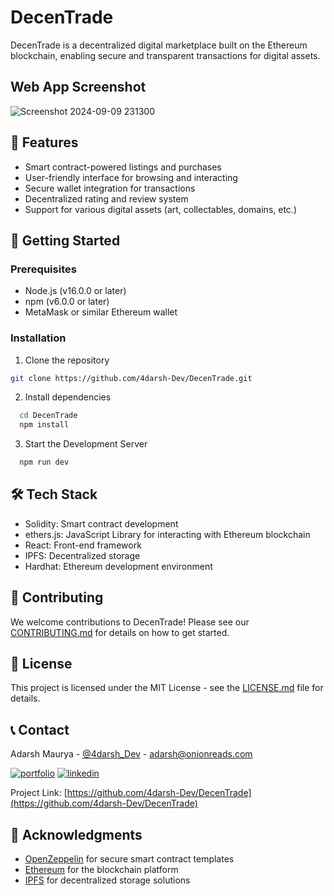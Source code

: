 # DecenTrade

DecenTrade is a decentralized digital marketplace built on the Ethereum blockchain, enabling secure and transparent transactions for digital assets.

## Web App Screenshot
![Screenshot 2024-09-09 231300](https://github.com/user-attachments/assets/bcc65b91-3104-486f-8f54-f895ed43720e)


## 🌟 Features

- Smart contract-powered listings and purchases
- User-friendly interface for browsing and interacting
- Secure wallet integration for transactions
- Decentralized rating and review system
- Support for various digital assets (art, collectables, domains, etc.)

## 🚀 Getting Started

### Prerequisites

- Node.js (v16.0.0 or later)
- npm (v6.0.0 or later)
- MetaMask or similar Ethereum wallet

### Installation

1. Clone the repository
```bash
git clone https://github.com/4darsh-Dev/DecenTrade.git
```
2. Install dependencies
```bash
  cd DecenTrade
  npm install
```
3. Start the Development Server
```bash
  npm run dev
```

## 🛠️ Tech Stack

- Solidity: Smart contract development
- ethers.js: JavaScript Library for interacting with Ethereum blockchain
- React: Front-end framework
- IPFS: Decentralized storage
- Hardhat: Ethereum development environment

## 🤝 Contributing

We welcome contributions to DecenTrade! Please see our [CONTRIBUTING.md](CONTRIBUTING.md) for details on how to get started.

## 📜 License

This project is licensed under the MIT License - see the [LICENSE.md](LICENSE.md) file for details.

## 📞 Contact

Adarsh Maurya - [@4darsh_Dev](https://twitter.com/4darsh_Dev) - adarsh@onionreads.com

[![portfolio](https://img.shields.io/badge/my_portfolio-000?style=for-the-badge&logo=ko-fi&logoColor=white)](https://adarshmaurya.onionreads.com/)
[![linkedin](https://img.shields.io/badge/linkedin-0A66C2?style=for-the-badge&logo=linkedin&logoColor=white)](https://www.linkedin.com/in/adarsh-maurya-dev/)

Project Link: [https://github.com/4darsh-Dev/DecenTrade](https://github.com/4darsh-Dev/DecenTrade)

## 🙏 Acknowledgments

- [OpenZeppelin](https://openzeppelin.com/) for secure smart contract templates
- [Ethereum](https://ethereum.org/) for the blockchain platform
- [IPFS](https://ipfs.io/) for decentralized storage solutions
